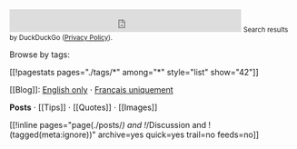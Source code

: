 <div class="searchddg">
<iframe src="https://duckduckgo.com/search.html?site=hroy.eu&prefill=search on hroy.eu with DuckDuckGo&focus=yes" style="overflow:hidden;margin:0 auto;padding:0;width:100%;max-width:408px;height:40px;" frameborder="0"></iframe>
<small>Search results by DuckDuckGo (<a href="https://duckduckgo.com/privacy">Privacy Policy</a>).</small>
</div>



Browse by tags:

<nav class="tags main-tags">
[[!pagestats pages="./tags/*" among="*" style="list" show="42"]]
</nav>

[[Blog]]: [English only](/blog/en/) ⋅ [Français uniquement](/blog/fr)

**Posts** ⋅ [[Tips]] ⋅ [[Quotes]] ⋅ [[Images]]

[[!inline pages="page(./posts/*) and !*/Discussion and !(tagged(meta:ignore))" archive=yes
quick=yes trail=no feeds=no]]


